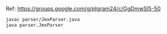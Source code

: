 Ref: https://groups.google.com/g/ptgram24/c/GgDmwSI5-50

```bash
javac parser/JmxParser.java
java parser.JmxParser
```
